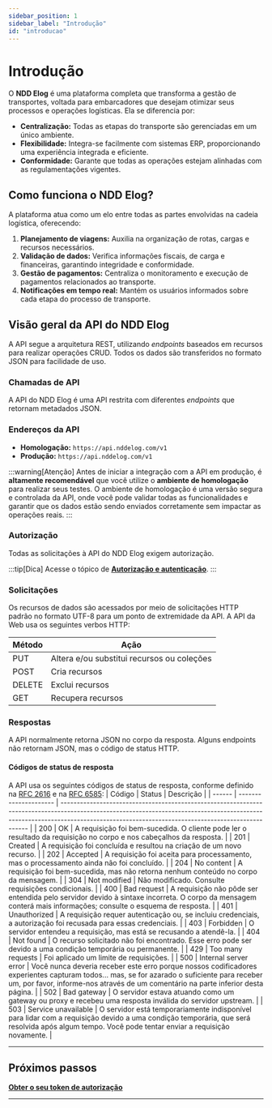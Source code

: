```yaml
---
sidebar_position: 1
sidebar_label: "Introdução"
id: "introducao"
---
```


# Introdução

O **NDD Elog** é uma plataforma completa que transforma a gestão de transportes, voltada para embarcadores que desejam otimizar seus processos e operações logísticas. Ela se diferencia por:

- **Centralização:** Todas as etapas do transporte são gerenciadas em um único ambiente.
- **Flexibilidade:** Integra-se facilmente com sistemas ERP, proporcionando uma experiência integrada e eficiente.
- **Conformidade:** Garante que todas as operações estejam alinhadas com as regulamentações vigentes.

## Como funciona o NDD Elog?

A plataforma atua como um elo entre todas as partes envolvidas na cadeia logística, oferecendo:

1. **Planejamento de viagens:** Auxilia na organização de rotas, cargas e recursos necessários.
2. **Validação de dados:** Verifica informações fiscais, de carga e financeiras, garantindo integridade e conformidade.
3. **Gestão de pagamentos:** Centraliza o monitoramento e execução de pagamentos relacionados ao transporte.
4. **Notificações em tempo real:** Mantém os usuários informados sobre cada etapa do processo de transporte.

## Visão geral da API do NDD Elog

A API segue a arquitetura REST, utilizando _endpoints_ baseados em recursos para realizar operações CRUD. Todos os dados são transferidos no formato JSON para facilidade de uso.

### Chamadas de API

A API do NDD Elog é uma API restrita com diferentes _endpoints_ que retornam metadados JSON.

### Endereços da API

- **Homologação:** `https://api.nddelog.com/v1`
- **Produção:** `https://api.nddelog.com/v1`

:::warning[Atenção]
Antes de iniciar a integração com a API em produção, é **altamente recomendável** que você utilize o **ambiente de homologação** para realizar seus testes. O ambiente de homologação é uma versão segura e controlada da API, onde você pode validar todas as funcionalidades e garantir que os dados estão sendo enviados corretamente sem impactar as operações reais.
:::


### Autorização

Todas as solicitações à API do NDD Elog exigem autorização.

:::tip[Dica]
Acesse o tópico de [**Autorização e autenticação**](./primeiros-passos/autorizacao-autenticacao).
:::

### Solicitações

Os recursos de dados são acessados por meio de solicitações HTTP padrão no formato UTF-8 para um ponto de extremidade da API. A API da Web usa os seguintes verbos HTTP:

| Método | Ação                                       |
| ------ | ------------------------------------------ |
| PUT    | Altera e/ou substitui recursos ou coleções |
| POST   | Cria recursos                              |
| DELETE | Exclui recursos                            |
| GET    | Recupera recursos                          |

### Respostas

A API normalmente retorna JSON no corpo da resposta. Alguns endpoints não retornam JSON, mas o código de status HTTP.

#### Códigos de status de resposta

A API usa os seguintes códigos de status de resposta, conforme definido na [RFC 2616](https://www.ietf.org/rfc/rfc2616.txt) e na [RFC 6585](https://www.ietf.org/rfc/rfc6585.txt):
| Código | Status                | Descrição                                                                                                                                                                                                                        |
| ------ | --------------------- | -------------------------------------------------------------------------------------------------------------------------------------------------------------------------------------------------------------------------------- |
| 200    | OK                    | A requisição foi bem-sucedida. O cliente pode ler o resultado da requisição no corpo e nos cabeçalhos da resposta.                                                                                                               |
| 201    | Created               | A requisição foi concluída e resultou na criação de um novo recurso.                                                                                                                                                             |
| 202    | Accepted              | A requisição foi aceita para processamento, mas o processamento ainda não foi concluído.                                                                                                                                         |
| 204    | No content            | A requisição foi bem-sucedida, mas não retorna nenhum conteúdo no corpo da mensagem.                                                                                                                                             |
| 304    | Not modified          | Não modificado. Consulte requisições condicionais.                                                                                                                                                                               |
| 400    | Bad request           | A requisição não pôde ser entendida pelo servidor devido à sintaxe incorreta. O corpo da mensagem conterá mais informações; consulte o esquema de resposta.                                                                      |
| 401    | Unauthorized          | A requisição requer autenticação ou, se incluiu credenciais, a autorização foi recusada para essas credenciais.                                                                                                                  |
| 403    | Forbidden             | O servidor entendeu a requisição, mas está se recusando a atendê-la.                                                                                                                                                             |
| 404    | Not found             | O recurso solicitado não foi encontrado. Esse erro pode ser devido a uma condição temporária ou permanente.                                                                                                                      |
| 429    | Too many requests     | Foi aplicado um limite de requisições.                                                                                                                                                                                           |
| 500    | Internal server error | Você nunca deveria receber este erro porque nossos codificadores experientes capturam todos... mas, se for azarado o suficiente para receber um, por favor, informe-nos através de um comentário na parte inferior desta página. |
| 502    | Bad gateway           | O servidor estava atuando como um gateway ou proxy e recebeu uma resposta inválida do servidor upstream.                                                                                                                         |
| 503    | Service unavailable   | O servidor está temporariamente indisponível para lidar com a requisição devido a uma condição temporária, que será resolvida após algum tempo. Você pode tentar enviar a requisição novamente.                                  |

---

## Próximos passos
[**Obter o seu token de autorização**](./primeiros-passos/autorizacao-autenticacao)

---